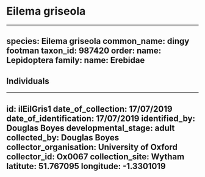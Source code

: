 # Eilema griseola

---
species: Eilema griseola
common_name: dingy footman
taxon_id: 987420
order:
  name: Lepidoptera
family:
  name: Erebidae
---

## Individuals

---
id: ilEilGris1
date_of_collection: 17/07/2019
date_of_identification: 17/07/2019
identified_by: Douglas Boyes
developmental_stage: adult
collected_by: Douglas Boyes
collector_organisation: University of Oxford
collector_id: Ox0067
collection_site: Wytham
latitute: 51.767095
longitude: -1.3301019
---
